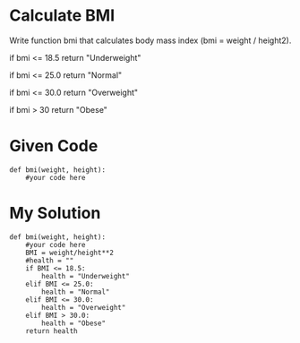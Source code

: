 # Calculate BMI

Write function bmi that calculates body mass index (bmi = weight / height2).

if bmi <= 18.5 return "Underweight"

if bmi <= 25.0 return "Normal"

if bmi <= 30.0 return "Overweight"

if bmi > 30 return "Obese"

# Given Code
```{r test-python, engine='python'}
def bmi(weight, height):
    #your code here
```
# My Solution
```{r test-python, engine='python'}
def bmi(weight, height):
    #your code here 
    BMI = weight/height**2    
    #health = ""    
    if BMI <= 18.5:    
        health = "Underweight"        
    elif BMI <= 25.0:    
        health = "Normal"        
    elif BMI <= 30.0:    
        health = "Overweight"        
    elif BMI > 30.0:    
        health = "Obese"        
    return health
```
